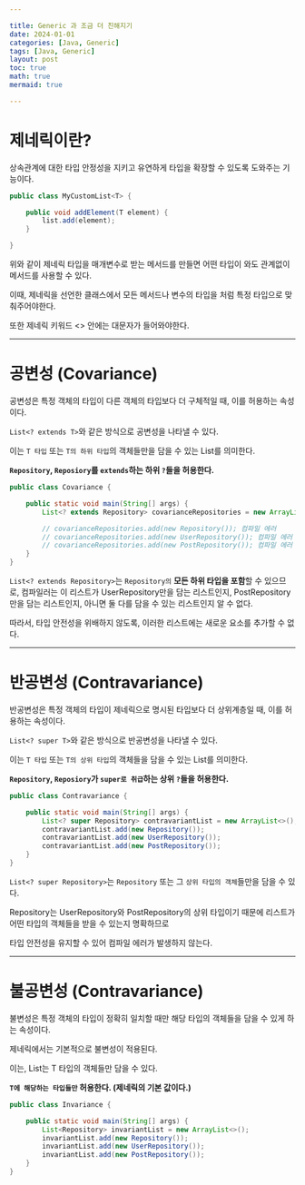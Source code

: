 ```yaml
---

title: Generic 과 조금 더 친해지기
date: 2024-01-01
categories: [Java, Generic]
tags: [Java, Generic]
layout: post
toc: true
math: true
mermaid: true

---
```


# 제네릭이란?

상속관계에 대한 타입 안정성을 지키고 유연하게 타입을 확장할 수 있도록 도와주는 기능이다.

```java
public class MyCustomList<T> {

    public void addElement(T element) {
        list.add(element);
    }

}
```

위와 같이 제네릭 타입을 매개변수로 받는 메서드를 만들면 어떤 타입이 와도 관계없이 메서드를 사용할 수 있다.

이때, 제네릭을 선언한 클래스에서 모든 메서드나 변수의 타입을 처럼 특정 타입으로 맞춰주어야한다.

또한 제네릭 키워드 <> 안에는 대문자가 들어와야한다.

---

# 공변성 (Covariance)

공변성은 특정 객체의 타입이 다른 객체의 타입보다 더 구체적일 때, 이를 허용하는 속성이다.

`List<? extends T>`와 같은 방식으로 공변성을 나타낼 수 있다.

이는 `T 타입` 또는 `T의 하위 타입`의 객체들만을 담을 수 있는 List를 의미한다.

**`Repository`, `Reposiory`를 `extends`하는 하위 `?`들을 허용한다.**

```java
public class Covariance {

    public static void main(String[] args) {
        List<? extends Repository> covarianceRepositories = new ArrayList<>();

        // covarianceRepositories.add(new Repository()); 컴파일 에러
        // covarianceRepositories.add(new UserRepository()); 컴파일 에러
        // covarianceRepositories.add(new PostRepository()); 컴파일 에러
    }
}
```

`List<? extends Repository>`는 `Repository의` **모든 하위 타입을 포함**할 수 있으므로, 컴파일러는 이 리스트가 UserRepository만을 담는 리스트인지, PostRepository만을 담는 리스트인지, 아니면 둘 다를 담을 수 있는 리스트인지 알 수 없다.

따라서, 타입 안전성을 위배하지 않도록, 이러한 리스트에는 새로운 요소를 추가할 수 없다.

---

# 반공변성 (Contravariance)

반공변성은 특정 객체의 타입이 제네릭으로 명시된 타입보다 더 상위계층일 때, 이를 허용하는 속성이다.

`List<? super T>`와 같은 방식으로 반공변성을 나타낼 수 있다.

이는 `T 타입` 또는 `T의 상위 타입`의 객체들을 담을 수 있는 List를 의미한다.

**`Repository`, `Reposiory`가 `super로 취급`하는 상위 `?`들을 허용한다.**

```java
public class Contravariance {

    public static void main(String[] args) {
        List<? super Repository> contravariantList = new ArrayList<>();
        contravariantList.add(new Repository());
        contravariantList.add(new UserRepository());
        contravariantList.add(new PostRepository());
    }
}
```

`List<? super Repository>`는 `Repository` 또는 그 `상위 타입의 객체`들만을 담을 수 있다.

Repository는 UserRepository와 PostRepository의 상위 타입이기 때문에 리스트가 어떤 타입의 객체들을 받을 수 있는지 명확하므로

타입 안전성을 유지할 수 있어 컴파일 에러가 발생하지 않는다.

---

# 불공변성 (Contravariance)

불변성은 특정 객체의 타입이 정확히 일치할 때만 해당 타입의 객체들을 담을 수 있게 하는 속성이다.

제네릭에서는 기본적으로 불변성이 적용된다.

이는, List<T>는 T 타입의 객체들만 담을 수 있다.

**`T에 해당하는 타입들만` 허용한다. (제네릭의 기본 값이다.)**

```java
public class Invariance {

    public static void main(String[] args) {
        List<Repository> invariantList = new ArrayList<>();
        invariantList.add(new Repository());
        invariantList.add(new UserRepository());
        invariantList.add(new PostRepository());
    }
}
```
